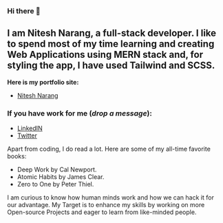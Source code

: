 ### Hi there 👋
## I am Nitesh Narang, a full-stack developer. I like to spend most of my time learning and creating Web Applications using MERN stack and, for styling the app, I have used Tailwind and SCSS.

**Here is my portfolio site:**
* [Nitesh Narang](https://niteshnarang.netlify.app/)

### If you have work for me (_drop a message_):
* [LinkedIN](https://www.linkedin.com/in/nitesh-narang-72511295/)
* [Twitter](https://twitter.com/theniteshnarang)

Apart from coding, I do read a lot. Here are some of my all-time favorite books:
* Deep Work by Cal Newport.
* Atomic Habits by James Clear.
* Zero to One by Peter Thiel.

I am curious to know how human minds work and how we can hack it for our advantage.
My Target is to enhance my skills by working on more Open-source Projects and eager to learn from like-minded people.
<!--
**theniteshnarang/theniteshnarang** is a ✨ _special_ ✨ repository because its `README.md` (this file) appears on your GitHub profile.

Here are some ideas to get you started:

- 🔭 I’m currently working on JavaScript
- 🌱 I’m currently learning React
- 👯 I’m looking to collaborate on Front-End-Projects
- 🤔 I’m looking for help with P
- 💬 Ask me about ...
- 📫 How to reach me: ...
- 😄 Pronouns: ...
- ⚡ Fun fact: ...

--!>
